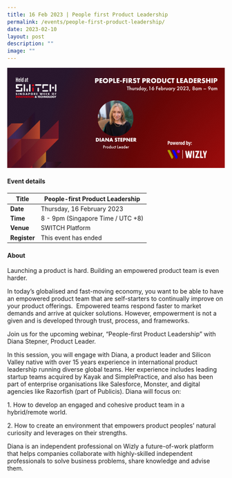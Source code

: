 ```yaml
---
title: 16 Feb 2023 | People first Product Leadership
permalink: /events/people-first-product-leadership/
date: 2023-02-10
layout: post
description: ""
image: ""
---
```

![](/images/2023/202302_webinar%20asset.png)

#### Event details


| **Title** | People-first Product Leadership|
| -------- | -------- |
|**Date** | Thursday, 16 February 2023 
| **Time**    | 8 - 9pm (Singapore Time / UTC +8) |
|**Venue** | SWITCH Platform
| **Register** | This event has ended |

#### About

Launching a product is hard. Building an empowered product team is even harder.

In today’s globalised and fast-moving economy, you want to be able to have an empowered product team that are self-starters to continually improve on your product offerings.  Empowered teams respond faster to market demands and arrive at quicker solutions. However, empowerment is not a given and is developed through trust, process, and frameworks. 

Join us for the upcoming webinar, “People-first Product Leadership” with Diana Stepner, Product Leader.

In this session, you will engage with Diana, a product leader and Silicon Valley native with over 15 years experience in international product leadership running diverse global teams. Her experience includes leading startup teams acquired by Kayak and SimplePractice, and also has been part of enterprise organisations like Salesforce, Monster, and digital agencies like Razorfish (part of Publicis). Diana will focus on: 

1\. How to develop an engaged and cohesive product team in a hybrid/remote world.

2\. How to create an environment that empowers product peoples’ natural curiosity and leverages on their strengths.

Diana is an independent professional on Wizly a future-of-work platform that helps companies collaborate with highly-skilled independent professionals to solve business problems, share knowledge and advise them.